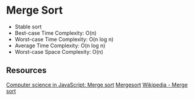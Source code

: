 # Merge Sort

- Stable sort
- Best-case Time Complexity: O(n)
- Worst-case Time Complexity: O(n log n)
- Average Time Complexity: O(n log n)
- Worst-case Space Complexity: O(n)

## Resources

[Computer science in JavaScript: Merge sort](http://www.nczonline.net/blog/2012/10/02/computer-science-and-javascript-merge-sort/)
[Mergesort](http://algs4.cs.princeton.edu/22mergesort/)
[Wikipedia - Merge sort](https://en.wikipedia.org/wiki/Merge_sort)

